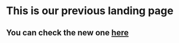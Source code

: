 # This is our previous landing page

## You can check the new one [here](https://rulesandanagrams.com)